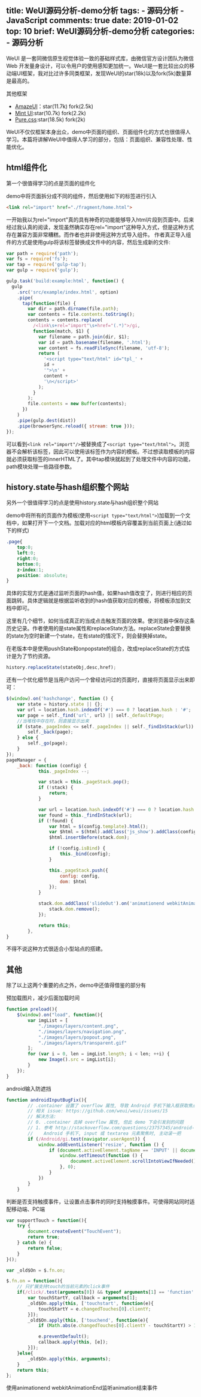 title: WeUI源码分析-demo分析
tags:
    - 源码分析
    - JavaScript
comments: true
date: 2019-01-02
top: 10
brief: WeUI源码分析-demo分析
categories:
    - 源码分析
---

WeUI 是一套同微信原生视觉体验一致的基础样式库，由微信官方设计团队为微信 Web 开发量身设计，可以令用户的使用感知更加统一。WeUI是一套比较出众的移动端UI框架，我对比过许多同类框架，发现WeUI的star(18k)以及fork(5k)数量算是最高的。

其他框架

- [AmazeUI](https://github.com/amazeui/amazeui)：star(11.7k) fork(2.5k)
- [Mint UI](https://github.com/ElemeFE/mint-ui/):star(10.7k) fork(2.2k)
- [Pure.css](https://github.com/pure-css/pure):star(18.5k) fork(2k)

WeUI不仅仅框架本身出众，demo中页面的组织、页面组件化的方式也很值得人学习。本篇将讲解WeUI中值得人学习的部分，包括：页面组织、兼容性处理、性能优化。

<!-- more -->


## html组件化
第一个很值得学习的点是页面的组件化

demo中将页面拆分成不同的组件，然后使用如下的标签进行引入
```html
<link rel="import" href="./fragment/home.html">
```

一开始我以为rel="import"真的具有神奇的功能能够导入html片段到页面中。后来经过我认真的阅读，发现虽然确实存在rel="import"这种导入方式，但是这种方式存在兼容方面非常糟糕。而作者也并非使用这种方式导入组件。
作者真正导入组件的方式是使用gulp将该标签替换成文件中的内容，然后生成新的文件:

```js
var path = require('path');
var fs = require('fs');
var tap = require('gulp-tap');
var gulp = require('gulp');

gulp.task('build:example:html', function() {
  gulp
    .src('src/example/index.html', option)
    .pipe(
      tap(function(file) {
        var dir = path.dirname(file.path);
        var contents = file.contents.toString();
        contents = contents.replace(
          /<link\s+rel="import"\s+href="(.*)">/gi,
          function(match, $1) {
            var filename = path.join(dir, $1);
            var id = path.basename(filename, '.html');
            var content = fs.readFileSync(filename, 'utf-8');
            return (
              '<script type="text/html" id="tpl_' +
              id +
              '">\n' +
              content +
              '\n</script>'
            );
          }
        );
        file.contents = new Buffer(contents);
      })
    )
    .pipe(gulp.dest(dist))
    .pipe(browserSync.reload({ stream: true }));
});
```

可以看到`<link rel="import"/>`被替换成了`<script type="text/html">`。浏览器不会解析该标签，因此可以使用该标签作为内容的模板。不过想读取模板的内容就必须获取标签的innerHTML了。其中tap模块就起到了处理文件中内容的功能，path模块处理一些路径参数。

## history.state与hash组织整个网站
另外一个很值得学习的点是使用history.state与hash组织整个网站

demo中将所有的页面作为模板(使用`<script type="text/html">`)加载到一个文档中，如果打开下一个文档。加载对应的html模板内容覆盖到当前页面上(通过如下的样式)
```css
.page{
    top:0;
    left:0;
    right:0;
    bottom:0;
    z-index:1;
    position: absolute;
}
```

具体的实现方式是通过监听页面的hash值，如果hash值改变了，则进行相应的页面跳转。具体逻辑就是根据监听收到的hash值获取对应的模板，将模板添加到文档中即可。

这里有几个细节，如何当成真正的当成点击触发页面的效果。使浏览器中保存这条历史记录。作者使用的是state属性和replaceState方法。replaceState会要替换的state为空时新建一个state，在有state的情况下，则会替换掉state。

在老版本中是使用pushState和onpopstate的组合，改成replaceState的方式估计是为了节约资源。

```js
history.replaceState(stateObj,desc,href);
```

还有一个优化细节是当用户访问一个曾经访问过的页面时，直接将页面显示出来即可：

```js
$(window).on('hashchange', function () {
    var state = history.state || {};
    var url = location.hash.indexOf('#') === 0 ? location.hash : '#';
    var page = self._find('url', url) || self._defaultPage;
    //当堆栈中存在时，则直接显示出来
    if (state._pageIndex <= self._pageIndex || self._findInStack(url)) {
        self._back(page);
    } else {
        self._go(page);
    }
});
pageManager = {
    _back: function (config) {
            this._pageIndex --;

            var stack = this._pageStack.pop();
            if (!stack) {
                return;
            }

            var url = location.hash.indexOf('#') === 0 ? location.hash : '#';
            var found = this._findInStack(url);
            if (!found) {
                var html = $(config.template).html();
                var $html = $(html).addClass('js_show').addClass(config.name);
                $html.insertBefore(stack.dom);

                if (!config.isBind) {
                    this._bind(config);
                }

                this._pageStack.push({
                    config: config,
                    dom: $html
                });
            }

            stack.dom.addClass('slideOut').on('animationend webkitAnimationEnd', function () {
                stack.dom.remove();
            });

            return this;
        },
}
```

不得不说这种方式很适合小型站点的搭建。

## 其他
除了以上这两个重要的点之外，demo中还值得借鉴的部分有

预加载图片，减少后面加载时间
```js
function preload(){
    $(window).on("load", function(){
        var imgList = [
            "./images/layers/content.png",
            "./images/layers/navigation.png",
            "./images/layers/popout.png",
            "./images/layers/transparent.gif"
        ];
        for (var i = 0, len = imgList.length; i < len; ++i) {
            new Image().src = imgList[i];
        }
    });
}
```

android输入防遮挡
```js
function androidInputBugFix(){
        // .container 设置了 overflow 属性, 导致 Android 手机下输入框获取焦点时, 输入法挡住输入框的 bug
        // 相关 issue: https://github.com/weui/weui/issues/15
        // 解决方法:
        // 0. .container 去掉 overflow 属性, 但此 demo 下会引发别的问题
        // 1. 参考 http://stackoverflow.com/questions/23757345/android-does-not-correctly-scroll-on-input-focus-if-not-body-element
        //    Android 手机下, input 或 textarea 元素聚焦时, 主动滚一把
        if (/Android/gi.test(navigator.userAgent)) {
            window.addEventListener('resize', function () {
                if (document.activeElement.tagName == 'INPUT' || document.activeElement.tagName == 'TEXTAREA') {
                    window.setTimeout(function () {
                        document.activeElement.scrollIntoViewIfNeeded();
                    }, 0);
                }
            })
        }
    }
```

判断是否支持触摸事件，让设置点击事件的同时支持触摸事件。可使得网站同时适配移动端、PC端
```js
var supportTouch = function(){
    try {
        document.createEvent("TouchEvent");
        return true;
    } catch (e) {
        return false;
    }
}();

var _old$On = $.fn.on;

$.fn.on = function(){
    // 只扩展支持touch的当前元素的click事件
    if(/click/.test(arguments[0]) && typeof arguments[1] == 'function' && supportTouch){ 
        var touchStartY, callback = arguments[1];
        _old$On.apply(this, ['touchstart', function(e){
            touchStartY = e.changedTouches[0].clientY;
        }]);
        _old$On.apply(this, ['touchend', function(e){
            if (Math.abs(e.changedTouches[0].clientY - touchStartY) > 10) return;

            e.preventDefault();
            callback.apply(this, [e]);
        }]);
    }else{
        _old$On.apply(this, arguments);
    }
    return this;
};
```

使用animationend webkitAnimationEnd监听animation结束事件